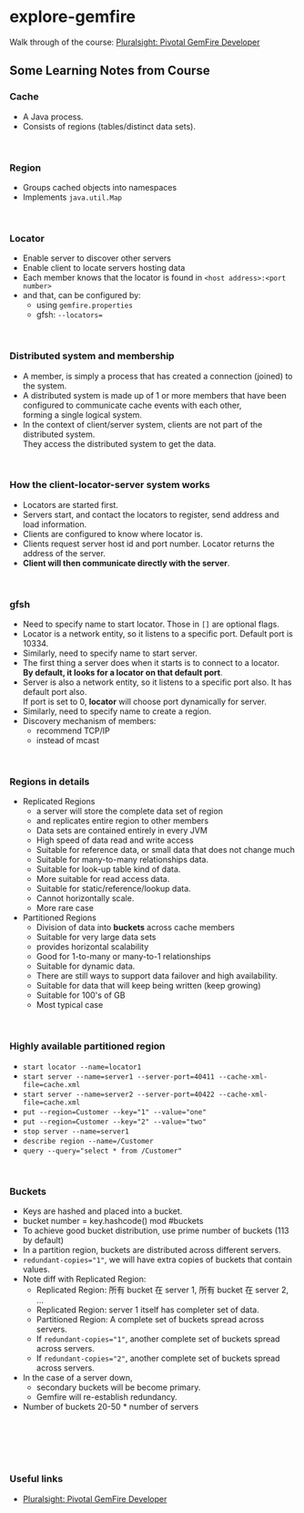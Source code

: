 # explore-gemfire
Walk through of the course: [Pluralsight: Pivotal GemFire Developer](https://www.pluralsight.com/courses/gemfire-developer-pivotal)

## Some Learning Notes from Course ##

### Cache ###
* A Java process. 
* Consists of regions (tables/distinct data sets).

&nbsp;

### Region ###
* Groups cached objects into namespaces
* Implements `java.util.Map`

&nbsp;

### Locator ###
* Enable server to discover other servers
* Enable client to locate servers hosting data
* Each member knows that the locator is found in `<host address>:<port number>`
* and that, can be configured by:
  * using `gemfire.properties`
  * gfsh: `--locators=`

&nbsp;

### Distributed system and membership ###
* A member, is simply a process that has created a connection (joined) to the system. 
* A distributed system is made up of 1 or more members that have been configured to communicate cache events with each other,   
  forming a single logical system. 
* In the context of client/server system, clients are not part of the distributed system.   
  They access the distributed system to get the data. 

&nbsp;

### How the client-locator-server system works ###
* Locators are started first. 
* Servers start, and contact the locators to register, send address and load information.
* Clients are configured to know where locator is.
* Clients request server host id and port number. Locator returns the address of the server. 
* **Client will then communicate directly with the server**. 

&nbsp;

### gfsh ###
* Need to specify name to start locator. Those in `[]` are optional flags.
* Locator is a network entity, so it listens to a specific port. Default port is 10334. 
* Similarly, need to specify name to start server. 
* The first thing a server does when it starts is to connect to a locator.   
  **By default, it looks for a locator on that default port**. 
* Server is also a network entity, so it listens to a specific port also. It has default port also.  
  If port is set to 0, **locator** will choose port dynamically for server.
* Similarly, need to specify name to create a region. 
* Discovery mechanism of members: 
  * recommend TCP/IP
  * instead of mcast

&nbsp;

### Regions in details ###
* Replicated Regions
  * a server will store the complete data set of region 
  * and replicates entire region to other members
  * Data sets are contained entirely in every JVM
  * High speed of data read and write access
  * Suitable for reference data, or small data that does not change much
  * Suitable for many-to-many relationships data.
  * Suitable for look-up table kind of data.
  * More suitable for read access data.
  * Suitable for static/reference/lookup data.
  * Cannot horizontally scale.
  * More rare case
* Partitioned Regions
  * Division of data into **buckets** across cache members
  * Suitable for very large data sets
  * provides horizontal scalability
  * Good for 1-to-many or many-to-1 relationships
  * Suitable for dynamic data.
  * There are still ways to support data failover and high availability.
  * Suitable for data that will keep being written (keep growing)
  * Suitable for 100's of GB
  * Most typical case

&nbsp;

### Highly available partitioned region ###
* `start locator --name=locator1`
* `start server --name=server1 --server-port=40411 --cache-xml-file=cache.xml`
* `start server --name=server2 --server-port=40422 --cache-xml-file=cache.xml`
* `put --region=Customer --key="1" --value="one"`
* `put --region=Customer --key="2" --value="two"`
* `stop server --name=server1`
* `describe region --name=/Customer`
* `query --query="select * from /Customer"`

&nbsp;

### Buckets ###
* Keys are hashed and placed into a bucket. 
* bucket number = key.hashcode() mod #buckets
* To achieve good bucket distribution, use prime number of buckets (113 by default)
* In a partition region, buckets are distributed across different servers. 
* `redundant-copies="1"`, we will have extra copies of buckets that contain values. 
* Note diff with Replicated Region: 
  * Replicated Region: 所有 bucket 在 server 1, 所有 bucket 在 server 2, ...
  * Replicated Region: server 1 itself has completer set of data. 
  * Partitioned Region: A complete set of buckets spread across servers. 
  * If `redundant-copies="1"`, another complete set of buckets spread across servers.
  * If `redundant-copies="2"`, another complete set of buckets spread across servers.
* In the case of a server down, 
  * secondary buckets will be become primary. 
  * Gemfire will re-establish redundancy. 
* Number of buckets 20-50 * number of servers

&nbsp;



&nbsp;
----
### Useful links ###
* [Pluralsight: Pivotal GemFire Developer](https://www.pluralsight.com/courses/gemfire-developer-pivotal)
